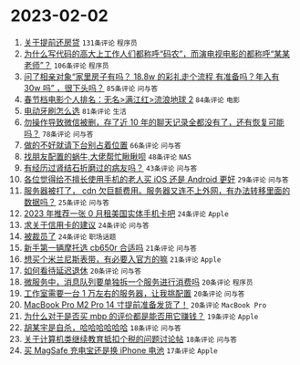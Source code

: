 # 2023-02-02

1. [关于提前还房贷](https://www.v2ex.com/t/912480) `131条评论` `程序员`
1. [为什么写代码的高大上工作人们都称呼“码农”，而演电视电影的都称呼“某某老师”？](https://www.v2ex.com/t/912435) `106条评论` `程序员`
1. [问了相亲对象“家里房子有吗？ 18.8w 的彩礼走个流程 有准备吗？年入有 30w 吗” ，很下头吗？](https://www.v2ex.com/t/912450) `85条评论` `问与答`
1. [春节档电影个人排名：无名>满江红>流浪地球 2](https://www.v2ex.com/t/912468) `84条评论` `电影`
1. [电动牙刷怎么选](https://www.v2ex.com/t/912484) `81条评论` `生活`
1. [勿操作导致微信被删，存了近 10 年的聊天记录全都没有了，还有恢复可能吗？](https://www.v2ex.com/t/912578) `78条评论` `问与答`
1. [做的不好就请下台别占着位置](https://www.v2ex.com/t/912552) `66条评论` `问与答`
1. [找朋友配置的蜗牛,大佬帮忙瞅瞅呗](https://www.v2ex.com/t/912449) `48条评论` `NAS`
1. [有经历过肾结石折磨过的病友吗？](https://www.v2ex.com/t/912590) `43条评论` `问与答`
1. [各位觉得给不擅长使用手机的老人买 iOS 还是 Android 更好](https://www.v2ex.com/t/912553) `29条评论` `问与答`
1. [服务器被打了， cdn 欠巨额费用。服务器又连不上外网，有办法转移里面的数据吗？](https://www.v2ex.com/t/912586) `25条评论` `问与答`
1. [2023 年推荐一张 0 月租美国实体手机卡吧](https://www.v2ex.com/t/912581) `24条评论` `Apple`
1. [求关于信用卡的建议](https://www.v2ex.com/t/912561) `24条评论` `问与答`
1. [被裁员了](https://www.v2ex.com/t/912488) `24条评论` `职场话题`
1. [新手第一辆摩托选 cb650r 合适吗](https://www.v2ex.com/t/912506) `21条评论` `问与答`
1. [想买个米兰尼斯表带，有必要入官方的嘛](https://www.v2ex.com/t/912446) `21条评论` `Apple`
1. [如何看待延迟退休](https://www.v2ex.com/t/912663) `20条评论` `问与答`
1. [微服务中，消息队列要单独拆一个服务进行消费吗](https://www.v2ex.com/t/912642) `20条评论` `程序员`
1. [工作室需要一台 1 万左右的服务器，让我挑配置](https://www.v2ex.com/t/912633) `20条评论` `问与答`
1. [MacBook Pro M2 Pro 14 寸提前准备发货了！](https://www.v2ex.com/t/912593) `20条评论` `MacBook Pro`
1. [为什么对于是否买 mbp 的评价都是能否用它赚钱？](https://www.v2ex.com/t/912545) `19条评论` `Apple`
1. [胡某宇是自杀，哈哈哈哈哈哈](https://www.v2ex.com/t/912556) `18条评论` `问与答`
1. [关于计算机类继续教育抵扣个税的问题讨论帖](https://www.v2ex.com/t/912479) `18条评论` `问与答`
1. [买 MagSafe 充电宝还是换 iPhone 电池](https://www.v2ex.com/t/912467) `17条评论` `Apple`
